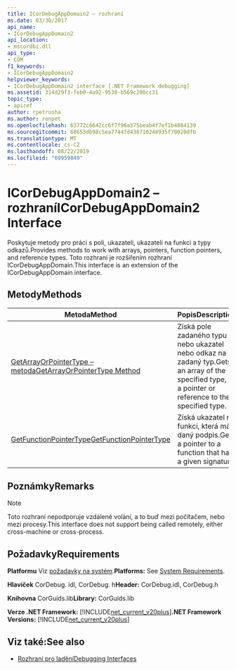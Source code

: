 ```yaml
---
title: ICorDebugAppDomain2 – rozhraní
ms.date: 03/30/2017
api_name:
- ICorDebugAppDomain2
api_location:
- mscordbi.dll
api_type:
- COM
f1_keywords:
- ICorDebugAppDomain2
helpviewer_keywords:
- ICorDebugAppDomain2 interface [.NET Framework debugging]
ms.assetid: 314d29f3-feb0-4a92-9530-b569c280cc31
topic_type:
- apiref
author: rpetrusha
ms.author: ronpet
ms.openlocfilehash: 63772c6642cc6f7f96a375beab4f7ef1b4884139
ms.sourcegitcommit: 68653db98c5ea7744fd438710248935f70020dfb
ms.translationtype: MT
ms.contentlocale: cs-CZ
ms.lasthandoff: 08/22/2019
ms.locfileid: "69959849"
---
```

# <a name="icordebugappdomain2-interface"></a><span data-ttu-id="2b5b6-102">ICorDebugAppDomain2 – rozhraní</span><span class="sxs-lookup"><span data-stu-id="2b5b6-102">ICorDebugAppDomain2 Interface</span></span>

<span data-ttu-id="2b5b6-103">Poskytuje metody pro práci s poli, ukazateli, ukazateli na funkci a typy odkazů.</span><span class="sxs-lookup"><span data-stu-id="2b5b6-103">Provides methods to work with arrays, pointers, function pointers, and reference types.</span></span> <span data-ttu-id="2b5b6-104">Toto rozhraní je rozšířením rozhraní ICorDebugAppDomain.</span><span class="sxs-lookup"><span data-stu-id="2b5b6-104">This interface is an extension of the ICorDebugAppDomain interface.</span></span>  
  
## <a name="methods"></a><span data-ttu-id="2b5b6-105">Metody</span><span class="sxs-lookup"><span data-stu-id="2b5b6-105">Methods</span></span>  
  
|<span data-ttu-id="2b5b6-106">Metoda</span><span class="sxs-lookup"><span data-stu-id="2b5b6-106">Method</span></span>|<span data-ttu-id="2b5b6-107">Popis</span><span class="sxs-lookup"><span data-stu-id="2b5b6-107">Description</span></span>|  
|------------|-----------------|  
|[<span data-ttu-id="2b5b6-108">GetArrayOrPointerType – metoda</span><span class="sxs-lookup"><span data-stu-id="2b5b6-108">GetArrayOrPointerType Method</span></span>](../../../../docs/framework/unmanaged-api/debugging/icordebugappdomain2-getarrayorpointertype-method.md)|<span data-ttu-id="2b5b6-109">Získá pole zadaného typu nebo ukazatel nebo odkaz na zadaný typ.</span><span class="sxs-lookup"><span data-stu-id="2b5b6-109">Gets an array of the specified type, or a pointer or reference to the specified type.</span></span>|  
|[<span data-ttu-id="2b5b6-110">GetFunctionPointerType</span><span class="sxs-lookup"><span data-stu-id="2b5b6-110">GetFunctionPointerType</span></span>](../../../../docs/framework/unmanaged-api/debugging/icordebugappdomain2-getfunctionpointertype-method.md)|<span data-ttu-id="2b5b6-111">Získá ukazatel na funkci, která má daný podpis.</span><span class="sxs-lookup"><span data-stu-id="2b5b6-111">Gets a pointer to a function that has a given signature.</span></span>|  
  
## <a name="remarks"></a><span data-ttu-id="2b5b6-112">Poznámky</span><span class="sxs-lookup"><span data-stu-id="2b5b6-112">Remarks</span></span>  
  
> [!NOTE]
> <span data-ttu-id="2b5b6-113">Toto rozhraní nepodporuje vzdálené volání, a to buď mezi počítačem, nebo mezi procesy.</span><span class="sxs-lookup"><span data-stu-id="2b5b6-113">This interface does not support being called remotely, either cross-machine or cross-process.</span></span>  
  
## <a name="requirements"></a><span data-ttu-id="2b5b6-114">Požadavky</span><span class="sxs-lookup"><span data-stu-id="2b5b6-114">Requirements</span></span>  
 <span data-ttu-id="2b5b6-115">**Platformu** Viz [požadavky na systém](../../../../docs/framework/get-started/system-requirements.md).</span><span class="sxs-lookup"><span data-stu-id="2b5b6-115">**Platforms:** See [System Requirements](../../../../docs/framework/get-started/system-requirements.md).</span></span>  
  
 <span data-ttu-id="2b5b6-116">**Hlaviček** CorDebug. idl, CorDebug. h</span><span class="sxs-lookup"><span data-stu-id="2b5b6-116">**Header:** CorDebug.idl, CorDebug.h</span></span>  
  
 <span data-ttu-id="2b5b6-117">**Knihovna** CorGuids.lib</span><span class="sxs-lookup"><span data-stu-id="2b5b6-117">**Library:** CorGuids.lib</span></span>  
  
 <span data-ttu-id="2b5b6-118">**Verze .NET Framework:** [!INCLUDE[net_current_v20plus](../../../../includes/net-current-v20plus-md.md)]</span><span class="sxs-lookup"><span data-stu-id="2b5b6-118">**.NET Framework Versions:** [!INCLUDE[net_current_v20plus](../../../../includes/net-current-v20plus-md.md)]</span></span>  
  
## <a name="see-also"></a><span data-ttu-id="2b5b6-119">Viz také:</span><span class="sxs-lookup"><span data-stu-id="2b5b6-119">See also</span></span>

- [<span data-ttu-id="2b5b6-120">Rozhraní pro ladění</span><span class="sxs-lookup"><span data-stu-id="2b5b6-120">Debugging Interfaces</span></span>](../../../../docs/framework/unmanaged-api/debugging/debugging-interfaces.md)
